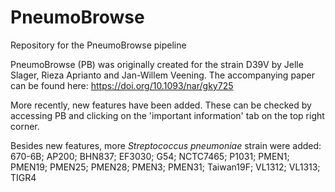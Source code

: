 # PneumoBrowse
Repository for the PneumoBrowse pipeline


PneumoBrowse (PB) was originally created for the strain D39V by Jelle Slager, Rieza Aprianto and Jan-Willem Veening. The accompanying paper can be found here: https://doi.org/10.1093/nar/gky725


More recently, new features have been added. These can be checked by accessing PB and clicking on the 'important information' tab on the top right corner.

Besides new features, more *Streptococcus pneumoniae* strain were added: 
670-6B; AP200; BHN837; EF3030; G54; NCTC7465; P1031; PMEN1; PMEN19; PMEN25; PMEN28; PMEN3; PMEN31; Taiwan19F; VL1312; VL1313; TIGR4


